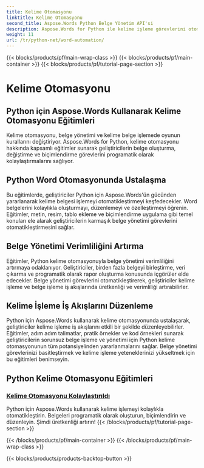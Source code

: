 ```yaml
---
title: Kelime Otomasyonu
linktitle: Kelime Otomasyonu
second_title: Aspose.Words Python Belge Yönetim API'si
description: Aspose.Words for Python ile kelime işleme görevlerini otomatikleştirin. Belge yönetimini kolaylaştırın ve kelime otomasyonunda verimliliği artırın.
weight: 11
url: /tr/python-net/word-automation/
---
```


{{< blocks/products/pf/main-wrap-class >}}
{{< blocks/products/pf/main-container >}}
{{< blocks/products/pf/tutorial-page-section >}}

# Kelime Otomasyonu

## Python için Aspose.Words Kullanarak Kelime Otomasyonu Eğitimleri

Kelime otomasyonu, belge yönetimi ve kelime belge işlemede oyunun kurallarını değiştiriyor. Aspose.Words for Python, kelime otomasyonu hakkında kapsamlı eğitimler sunarak geliştiricilerin belge oluşturma, değiştirme ve biçimlendirme görevlerini programatik olarak kolaylaştırmalarını sağlıyor.

## Python Word Otomasyonunda Ustalaşma

Bu eğitimlerde, geliştiriciler Python için Aspose.Words'ün gücünden yararlanarak kelime belgesi işlemeyi otomatikleştirmeyi keşfedecekler. Word belgelerini kolaylıkla oluşturmayı, düzenlemeyi ve özelleştirmeyi öğrenin. Eğitimler, metin, resim, tablo ekleme ve biçimlendirme uygulama gibi temel konuları ele alarak geliştiricilerin karmaşık belge yönetimi görevlerini otomatikleştirmesini sağlar.

## Belge Yönetimi Verimliliğini Artırma

Eğitimler, Python kelime otomasyonuyla belge yönetimi verimliliğini artırmaya odaklanıyor. Geliştiriciler, birden fazla belgeyi birleştirme, veri çıkarma ve programatik olarak rapor oluşturma konusunda içgörüler elde edecekler. Belge yönetimi görevlerini otomatikleştirerek, geliştiriciler kelime işleme ve belge işleme iş akışlarında üretkenliği ve verimliliği artırabilirler.

## Kelime İşleme İş Akışlarını Düzenleme

Python için Aspose.Words kullanarak kelime otomasyonunda ustalaşarak, geliştiriciler kelime işleme iş akışlarını etkili bir şekilde düzenleyebilirler. Eğitimler, adım adım talimatlar, pratik örnekler ve kod örnekleri sunarak geliştiricilerin sorunsuz belge işleme ve yönetimi için Python kelime otomasyonunun tüm potansiyelinden yararlanmalarını sağlar. Belge yönetimi görevlerinizi basitleştirmek ve kelime işleme yeteneklerinizi yükseltmek için bu eğitimleri benimseyin.

## Python Kelime Otomasyonu Eğitimleri
### [Kelime Otomasyonu Kolaylaştırıldı](./word-automation-made-easy/)
Python için Aspose.Words kullanarak kelime işlemeyi kolaylıkla otomatikleştirin. Belgeleri programatik olarak oluşturun, biçimlendirin ve düzenleyin. Şimdi üretkenliği artırın!
{{< /blocks/products/pf/tutorial-page-section >}}

{{< /blocks/products/pf/main-container >}}
{{< /blocks/products/pf/main-wrap-class >}}

{{< blocks/products/products-backtop-button >}}
